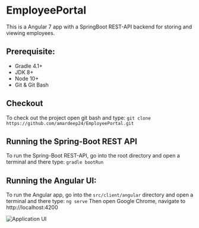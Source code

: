 # EmployeePortal
This is a Angular 7 app with a SpringBoot REST-API backend for storing and viewing employees.

## Prerequisite:

 - Gradle 4.1+ 
 - JDK 8+
 - Node 10+
 - Git & Git Bash

## Checkout

To check out the project open git bash and type:
`git clone https://github.com/amardeep24/EmployeePortal.git`

## Running the Spring-Boot REST API

To run the Spring-Boot REST-API, go into the root directory and open a terminal and there type:
`gradle bootRun`

## Running the Angular UI:

To run the Angular app, go into the `src/client/angular` directory and open a terminal and there type:
`ng serve`
Then open Google Chrome, navigate to http://localhost:4200

![Application UI](https://user-images.githubusercontent.com/17095403/56878518-21f48600-6a72-11e9-9b82-30deb27588d2.png)



